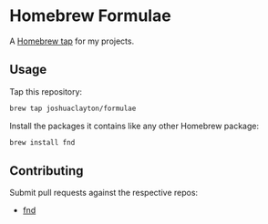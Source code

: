 # Homebrew Formulae

A [Homebrew tap] for my projects.

[Homebrew tap]: https://docs.brew.sh/Taps

## Usage

Tap this repository:

```sh
brew tap joshuaclayton/formulae
```

Install the packages it contains like any other Homebrew package:

```sh
brew install fnd
```

## Contributing

Submit pull requests against the respective repos:

* [fnd](https://github.com/joshuaclayton/fnd)
